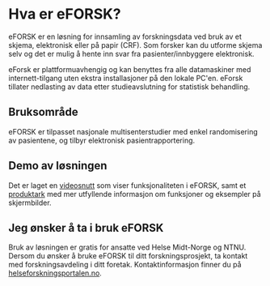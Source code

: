 # Hva er eFORSK?

eFORSK er en løsning for innsamling av forskningsdata ved bruk av et skjema, elektronisk eller på papir (CRF). Som forsker kan du utforme skjema selv og det er mulig å hente inn svar fra pasienter/innbyggere elektronisk.

eForsk er plattformuavhengig og kan benyttes fra alle datamaskiner med internett-tilgang uten ekstra installasjoner på den lokale PC'en. eForsk tillater nedlasting av data etter studieavslutning for statistisk behandling.

## Bruksområde
eFORSK er tilpasset nasjonale multisenterstudier med enkel randomisering av pasientene, og tilbyr elektronisk pasientrapportering.

## Demo av løsningen
Det er laget en <a href="https://www.youtube.com/watch?v=gLJuXp_MljA" target="_blank">videosnutt</a> som viser funksjonaliteten i eFORSK, 
samt et <a href="https://github.com/HemitSystemutvikling/eFORSK/raw/master/eFORSK_produktark.pdf" target="_blank">produktark</a> med mer utfyllende informasjon om funksjoner og eksempler på skjermbilder.

## Jeg ønsker å ta i bruk eFORSK
Bruk av løsningen er gratis for ansatte ved Helse Midt-Norge og NTNU. Dersom du ønsker å bruke eFORSK til ditt forskningsprosjekt, ta kontakt med forskningsavdeling i ditt foretak. Kontaktinformasjon finner du på <a href="https://www.helseforskningsportalen.no/#" target="_blanck">helseforskningsportalen.no</a>.
